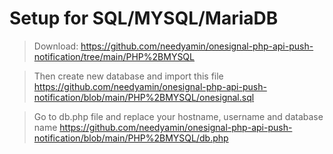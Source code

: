 # Setup for SQL/MYSQL/MariaDB
> Download: https://github.com/needyamin/onesignal-php-api-push-notification/tree/main/PHP%2BMYSQL 

> Then create new database and import this file https://github.com/needyamin/onesignal-php-api-push-notification/blob/main/PHP%2BMYSQL/onesignal.sql

> Go to db.php file and replace your hostname, username and database name https://github.com/needyamin/onesignal-php-api-push-notification/blob/main/PHP%2BMYSQL/db.php
